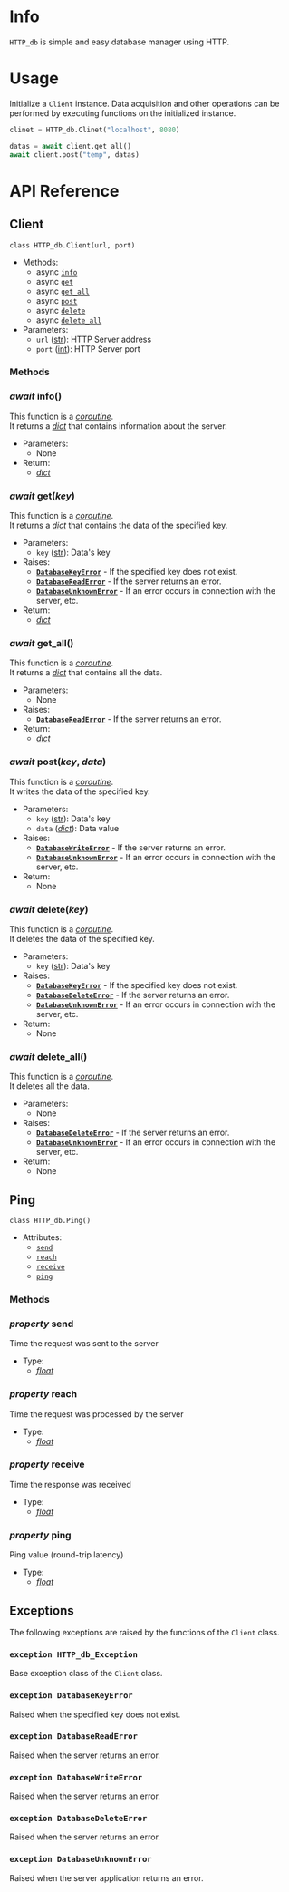 # Info

`HTTP_db` is simple and easy database manager using HTTP.

# Usage

Initialize a `Client` instance.
Data acquisition and other operations can be performed by executing functions on the initialized instance.

```py
clinet = HTTP_db.Clinet("localhost", 8080)

datas = await client.get_all()
await client.post("temp", datas)
```

# API Reference

## Client

`class HTTP_db.Client(url, port)`

- Methods:
  - async [`info`](#await-info)
  - async [`get`](#await-get)
  - async [`get_all`](#await-getall)
  - async [`post`](#await-post)
  - async [`delete`](#await-delete)
  - async [`delete_all`](#await-deleteall)
- Parameters:
  - `url` ([str](https://docs.python.org/3/library/functions.html#func-str)): HTTP Server address
  - `port` ([int](https://docs.python.org/3/library/functions.html#int)): HTTP Server port

### Methods

### _await_ **info()**

This function is a [_coroutine_](https://docs.python.org/3/library/asyncio-task.html#coroutine).  
It returns a [_dict_](https://docs.python.org/3/library/stdtypes.html#dict) that contains information about the server.

- Parameters:
  - None
- Return:
  - [_dict_](https://docs.python.org/3/library/stdtypes.html#dict)

### _await_ **get(_key_)**

This function is a [_coroutine_](https://docs.python.org/3/library/asyncio-task.html#coroutine).  
It returns a [_dict_](https://docs.python.org/3/library/stdtypes.html#dict) that contains the data of the specified key.

- Parameters:
  - `key` ([str](https://docs.python.org/3/library/functions.html#func-str)): Data's key
- Raises:
  - [**`DatabaseKeyError`**](#exception-databasekeyerror) - If the specified key does not exist.
  - [**`DatabaseReadError`**](#exception-databasereaderror) - If the server returns an error.
  - [**`DatabaseUnknownError`**](#exception-databaseunknownerror) - If an error occurs in connection with the server, etc.
- Return:
  - [_dict_](https://docs.python.org/3/library/stdtypes.html#dict)

### _await_ **get_all()**

This function is a [_coroutine_](https://docs.python.org/3/library/asyncio-task.html#coroutine).  
It returns a [_dict_](https://docs.python.org/3/library/stdtypes.html#dict) that contains all the data.

- Parameters:
  - None
- Raises:
  - [**`DatabaseReadError`**](#exception-databasereaderror) - If the server returns an error.
- Return:
  - [_dict_](https://docs.python.org/3/library/stdtypes.html#dict)

### _await_ **post(_key_, _data_)**

This function is a [_coroutine_](https://docs.python.org/3/library/asyncio-task.html#coroutine).  
It writes the data of the specified key.

- Parameters:
  - `key` ([str](https://docs.python.org/3/library/functions.html#func-str)): Data's key
  - `data` ([_dict_](https://docs.python.org/3/library/stdtypes.html#dict)): Data value
- Raises:
  - [**`DatabaseWriteError`**](#exception-databasewriteerror) - If the server returns an error.
  - [**`DatabaseUnknownError`**](#exception-databaseunknownerror) - If an error occurs in connection with the server, etc.
- Return:
  - None

### _await_ **delete(_key_)**

This function is a [_coroutine_](https://docs.python.org/3/library/asyncio-task.html#coroutine).  
It deletes the data of the specified key.

- Parameters:
  - `key` ([str](https://docs.python.org/3/library/functions.html#func-str)): Data's key
- Raises:
  - [**`DatabaseKeyError`**](#exception-databasekeyerror) - If the specified key does not exist.
  - [**`DatabaseDeleteError`**](#exception-databasedeleteerror) - If the server returns an error.
  - [**`DatabaseUnknownError`**](#exception-databaseunknownerror) - If an error occurs in connection with the server, etc.
- Return:
  - None

### _await_ **delete_all()**

This function is a [_coroutine_](https://docs.python.org/3/library/asyncio-task.html#coroutine).  
It deletes all the data.

- Parameters:
  - None
- Raises:
  - [**`DatabaseDeleteError`**](#exception-databasedeleteerror) - If the server returns an error.
  - [**`DatabaseUnknownError`**](#exception-databaseunknownerror) - If an error occurs in connection with the server, etc.
- Return:
  - None

## Ping

`class HTTP_db.Ping()`

- Attributes:
  - [`send`](#property-send)
  - [`reach`](#property-reach)
  - [`receive`](#property-receive)
  - [`ping`](#property-ping)

### Methods

### _property_ **send**

Time the request was sent to the server

- Type:
  - [_float_](https://docs.python.org/3/library/functions.html#float)

### _property_ **reach**

Time the request was processed by the server

- Type:
  - [_float_](https://docs.python.org/3/library/functions.html#float)

### _property_ **receive**

Time the response was received

- Type:
  - [_float_](https://docs.python.org/3/library/functions.html#float)

### _property_ **ping**

Ping value (round-trip latency)

- Type:
  - [_float_](https://docs.python.org/3/library/functions.html#float)

## Exceptions

The following exceptions are raised by the functions of the `Client` class.

### `exception HTTP_db_Exception`

Base exception class of the `Client` class.

### `exception DatabaseKeyError`

Raised when the specified key does not exist.

### `exception DatabaseReadError`

Raised when the server returns an error.

### `exception DatabaseWriteError`

Raised when the server returns an error.

### `exception DatabaseDeleteError`

Raised when the server returns an error.

### `exception DatabaseUnknownError`

Raised when the server application returns an error.
